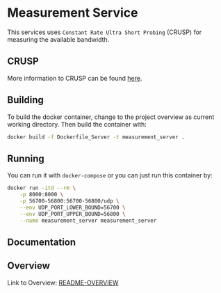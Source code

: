 # Measurement Service

This services uses `Constant Rate Ultra Short Probing` (CRUSP) for measuring the available bandwidth. 

## CRUSP

More information to CRUSP can be found [here](../measurement_shared_rust/README.md).

## Building

To build the docker container, change to the project overview as current working directory.
Then build the container with:

```bash
docker build -f Dockerfile_Server -t measurement_server .
```

## Running

You can run it with `docker-compose` or you can just run this container by:
```bash
docker run -itd --rm \
    -p 8000:8000 \
    -p 56700-56800:56700-56800/udp \
    --env UDP_PORT_LOWER_BOUND=56700 \
    --env UDP_PORT_UPPER_BOUND=56800 \
    --name measurement_server measurement_server
```

## Documentation   

## Overview

Link to Overview: [README-OVERVIEW](../README.md)
